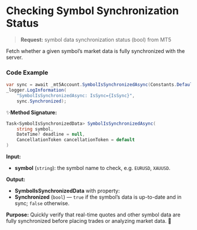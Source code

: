# Checking Symbol Synchronization Status

> **Request:** symbol data synchronization status (bool) from MT5

Fetch whether a given symbol’s market data is fully synchronized with the server.

### Code Example

```csharp
var sync = await _mt5Account.SymbolIsSynchronizedAsync(Constants.DefaultSymbol);
_logger.LogInformation(
    "SymbolIsSynchronizedAsync: IsSync={IsSync}",
    sync.Synchronized);
```

✨**Method Signature:**
```csharp
Task<SymbolIsSynchronizedData> SymbolIsSynchronizedAsync(
    string symbol,
    DateTime? deadline = null,
    CancellationToken cancellationToken = default
)
```

 **Input:**
* **symbol** (`string`): the symbol name to check, e.g. `EURUSD`, `XAUUSD`.

 **Output:**
* **SymbolIsSynchronizedData** with property:
 * **Synchronized** (`bool`) — `true` if the symbol’s data is up-to-date and in sync; `false` otherwise.

**Purpose:** Quickly verify that real-time quotes and other symbol data are fully synchronized before placing trades or analyzing market data. 🚀
